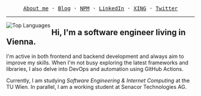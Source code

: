 <p align="center">
  <samp>
    <a href="https://jan-mueller.at">About me</a> ·
    <a href="https://jan-mueller.at/blog">Blog</a> ·
    <a href="https://www.npmjs.com/~yeger">NPM</a> ·
    <a href="https://www.linkedin.com/in/jan-müller-644144249/">LinkedIn</a> ·
    <a href="https://www.xing.com/profile/Jan_Mueller1092/cv">XING</a> ·
    <a href="https://twitter.com/DerYeger">Twitter</a>
  </samp>
</p>

___

<img src="https://github-readme-stats-deryeger.vercel.app/api/top-langs/?username=DerYeger&layout=compact&hide_border=true&title_color=58A6FF&icon_color=58A6FF&text_color=8B949E&bg_color=0D1117&show_icons=true&langs_count=10&cache_seconds=1800&exclude_repo=Project_RBSG,dst-ss22,waecm-ss22,prefs,aic,ase-graph-concept,android-course,ase-assignment,aic-mongo-api,&hide=jupyter%20notebook,c,scss" alt="Top Languages" align="left">
<h2>Hi, I'm a software engineer living in Vienna.</h2>
<p>
  I'm active in both frontend and backend development and always aim to improve my skills.
  When I'm not busy exploring the latest frameworks and libraries, I also delve into DevOps and automation using GitHub Actions.
</p>
<p>
  Currently, I am studying <i>Software Engineering & Internet Computing</i> at the TU Wien.
  In parallel, I am a working student at Senacor Technologies AG.
</p>
